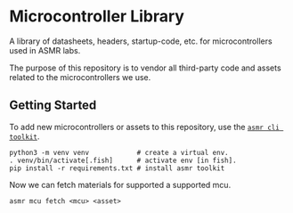 # Microcontroller Library
A library of datasheets, headers, startup-code, etc. for microcontrollers used in ASMR labs.

The purpose of this repository is to vendor all third-party code and assets related to the microcontrollers we use.

## Getting Started
To add new microcontrollers or assets to this repository, use the [`asmr cli toolkit`](https://github.com/asmr-systems/toolkit).
``` shell
python3 -m venv venv            # create a virtual env.
. venv/bin/activate[.fish]      # activate env [in fish].
pip install -r requirements.txt # install asmr toolkit
```

Now we can fetch materials for supported a supported mcu.
``` shell
asmr mcu fetch <mcu> <asset>
```
